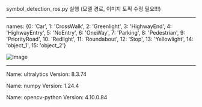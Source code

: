 symbol_detection_ros.py 실행 (모델 경로, 이미지 토픽 수정 필요!!!)
____________________________________________________________
names: {0: 'Car', 1: 'CrossWalk', 2: 'Greenlight', 3: 'HighwayEnd', 4: 'HighwayEntry', 5: 'NoEntry', 6: 'OneWay', 7: 'Parking', 8: 'Pedestrian', 9: 'PriorityRoad', 10: 'Redlight', 11: 'Roundabout', 12: 'Stop', 13: 'Yellowlight', 14: 'object_1', 15: 'object_2'}

![Image](https://github.com/user-attachments/assets/7c316dd8-d050-4e37-832a-809a6f5e0005)
____________________________________________________________
Name: ultralytics
Version: 8.3.74

Name: numpy
Version: 1.24.4

Name: opencv-python
Version: 4.10.0.84
